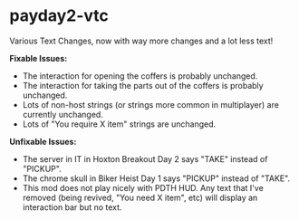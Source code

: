 # payday2-vtc
Various Text Changes, now with way more changes and a lot less text!

**Fixable Issues:**
- The interaction for opening the coffers is probably unchanged.
- The interaction for taking the parts out of the coffers is probably unchanged.
- Lots of non-host strings (or strings more common in multiplayer) are currently unchanged.
- Lots of "You require X item" strings are unchanged.

**Unfixable Issues:**
- The server in IT in Hoxton Breakout Day 2 says "TAKE" instead of "PICKUP".
- The chrome skull in Biker Heist Day 1 says "PICKUP" instead of "TAKE".
- This mod does not play nicely with PDTH HUD. Any text that I've removed (being revived, "You need X item", etc) will display an interaction bar but no text.
